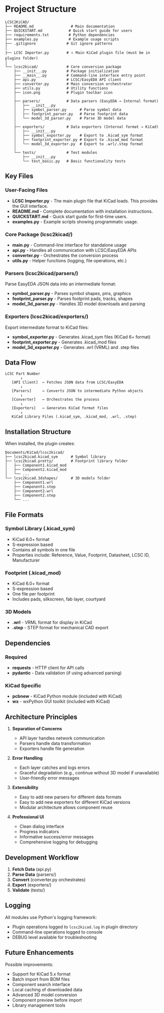 # Project Structure

```
LCSC2KiCAD/
├── README.md                 # Main documentation
├── QUICKSTART.md            # Quick start guide for users
├── requirements.txt         # Python dependencies
├── examples.py              # Example usage scripts
├── .gitignore              # Git ignore patterns
│
├── LCSC Importer.py        # ⭐ Main KiCad plugin file (must be in plugins folder)
│
└── lcsc2kicad/             # Core conversion package
    ├── __init__.py         # Package initialization
    ├── __main__.py         # Command-line interface entry point
    ├── api.py              # LCSC/EasyEDA API client
    ├── converter.py        # Main conversion orchestrator
    ├── utils.py            # Utility functions
    ├── icon.png            # Plugin toolbar icon
    │
    ├── parsers/            # Data parsers (EasyEDA → Internal format)
    │   ├── __init__.py
    │   ├── symbol_parser.py      # Parse symbol data
    │   ├── footprint_parser.py   # Parse footprint data
    │   └── model_3d_parser.py    # Parse 3D model data
    │
    ├── exporters/          # Data exporters (Internal format → KiCad)
    │   ├── __init__.py
    │   ├── symbol_exporter.py    # Export to .kicad_sym format
    │   ├── footprint_exporter.py # Export to .kicad_mod format
    │   └── model_3d_exporter.py  # Export to .wrl/.step format
    │
    └── tests/              # Test modules
        ├── __init__.py
        └── test_basic.py   # Basic functionality tests
```

## Key Files

### User-Facing Files

- **LCSC Importer.py** - The main plugin file that KiCad loads. This provides the GUI interface.
- **README.md** - Complete documentation with installation instructions.
- **QUICKSTART.md** - Quick start guide for first-time users.
- **examples.py** - Example scripts showing programmatic usage.

### Core Package (lcsc2kicad/)

- **__main__.py** - Command-line interface for standalone usage
- **api.py** - Handles all communication with LCSC/EasyEDA APIs
- **converter.py** - Orchestrates the conversion process
- **utils.py** - Helper functions (logging, file operations, etc.)

### Parsers (lcsc2kicad/parsers/)

Parse EasyEDA JSON data into an intermediate format:
- **symbol_parser.py** - Parses symbol shapes, pins, graphics
- **footprint_parser.py** - Parses footprint pads, tracks, shapes
- **model_3d_parser.py** - Handles 3D model downloads and parsing

### Exporters (lcsc2kicad/exporters/)

Export intermediate format to KiCad files:
- **symbol_exporter.py** - Generates .kicad_sym files (KiCad 6+ format)
- **footprint_exporter.py** - Generates .kicad_mod files
- **model_3d_exporter.py** - Generates .wrl (VRML) and .step files

## Data Flow

```
LCSC Part Number
       ↓
   [API Client]  ← Fetches JSON data from LCSC/EasyEDA
       ↓
   [Parsers]     ← Converts JSON to intermediate Python objects
       ↓
   [Converter]   ← Orchestrates the process
       ↓
   [Exporters]   ← Generates KiCad format files
       ↓
   KiCad Library Files (.kicad_sym, .kicad_mod, .wrl, .step)
```

## Installation Structure

When installed, the plugin creates:

```
Documents/KiCad/lcsc2kicad/
├── lcsc2kicad.kicad_sym      # Symbol library
├── lcsc2kicad.pretty/        # Footprint library folder
│   ├── Component1.kicad_mod
│   ├── Component2.kicad_mod
│   └── ...
└── lcsc2kicad.3dshapes/      # 3D models folder
    ├── Component1.wrl
    ├── Component1.step
    ├── Component2.wrl
    ├── Component2.step
    └── ...
```

## File Formats

### Symbol Library (.kicad_sym)
- KiCad 6.0+ format
- S-expression based
- Contains all symbols in one file
- Properties include: Reference, Value, Footprint, Datasheet, LCSC ID, Manufacturer

### Footprint (.kicad_mod)
- KiCad 6.0+ format
- S-expression based
- One file per footprint
- Includes pads, silkscreen, fab layer, courtyard

### 3D Models
- **.wrl** - VRML format for display in KiCad
- **.step** - STEP format for mechanical CAD export

## Dependencies

### Required
- **requests** - HTTP client for API calls
- **pydantic** - Data validation (if using advanced parsing)

### KiCad Specific
- **pcbnew** - KiCad Python module (included with KiCad)
- **wx** - wxPython GUI toolkit (included with KiCad)

## Architecture Principles

1. **Separation of Concerns**
   - API layer handles network communication
   - Parsers handle data transformation
   - Exporters handle file generation

2. **Error Handling**
   - Each layer catches and logs errors
   - Graceful degradation (e.g., continue without 3D model if unavailable)
   - User-friendly error messages

3. **Extensibility**
   - Easy to add new parsers for different data formats
   - Easy to add new exporters for different KiCad versions
   - Modular architecture allows component reuse

4. **Professional UI**
   - Clean dialog interface
   - Progress indicators
   - Informative success/error messages
   - Comprehensive logging for debugging

## Development Workflow

1. **Fetch Data** (api.py)
2. **Parse Data** (parsers/)
3. **Convert** (converter.py orchestrates)
4. **Export** (exporters/)
5. **Validate** (tests/)

## Logging

All modules use Python's logging framework:
- Plugin operations logged to `lcsc2kicad.log` in plugin directory
- Command-line operations logged to console
- DEBUG level available for troubleshooting

## Future Enhancements

Possible improvements:
- Support for KiCad 5.x format
- Batch import from BOM files
- Component search interface
- Local caching of downloaded data
- Advanced 3D model conversion
- Component preview before import
- Library management tools
